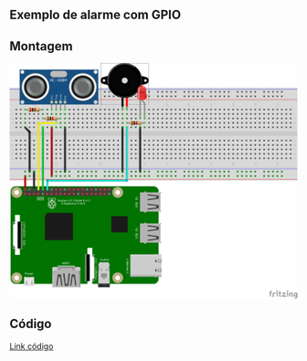 ## Exemplo de alarme com GPIO

## Montagem

![1](img/montagem.png)

## Código

[Link código](python_code/script.py)




















